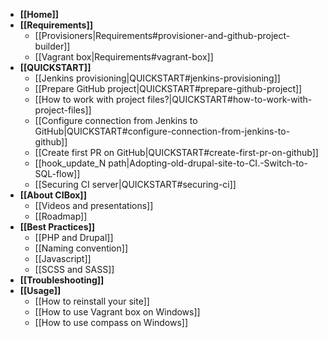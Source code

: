 * **[[Home]]**
* **[[Requirements]]**
  * [[Provisioners|Requirements#provisioner-and-github-project-builder]]
  * [[Vagrant box|Requirements#vagrant-box]]
* **[[QUICKSTART]]**
  * [[Jenkins provisioning|QUICKSTART#jenkins-provisioning]]
  * [[Prepare GitHub project|QUICKSTART#prepare-github-project]]
  * [[How to work with project files?|QUICKSTART#how-to-work-with-project-files]]
  * [[Configure connection from Jenkins to GitHub|QUICKSTART#configure-connection-from-jenkins-to-github]]
  * [[Create first PR on GitHub|QUICKSTART#create-first-pr-on-github]]
  * [[hook_update_N path|Adopting-old-drupal-site-to-CI.-Switch-to-SQL-flow]]
  * [[Securing CI server|QUICKSTART#securing-ci]]
* **[[About CIBox]]**
  * [[Videos and presentations]]
  * [[Roadmap]]
* **[[Best Practices]]**
  * [[PHP and Drupal]]
  * [[Naming convention]]
  * [[Javascript]]
  * [[SCSS and SASS]]
* **[[Troubleshooting]]**
* **[[Usage]]**
  * [[How to reinstall your site]]
  * [[How to use Vagrant box on Windows]]
  * [[How to use compass on Windows]]